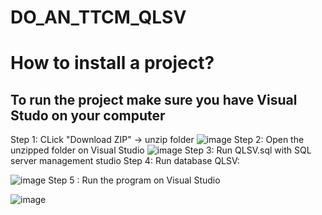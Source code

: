 # DO_AN_TTCM_QLSV
# How to install a project?
## To run the project make sure you have Visual Studo on your computer

Step 1: CLick "Download ZIP" -> unzip folder
![image](https://github.com/NguyenNhatTruong-6151071110/DO_AN_TTCM_QLSV/assets/82043933/f9341538-6c62-46c9-a9f5-3be6b9c5858c)
Step 2: Open the unzipped folder on Visual Studio
![image](https://github.com/NguyenNhatTruong-6151071110/DO_AN_TTCM_QLSV/assets/82043933/e09f812e-256e-4846-bf2d-ac0c94ab68a8)
Step 3: Run QLSV.sql with SQL server management studio
Step 4: Run database QLSV: 

![image](https://github.com/NguyenNhatTruong-6151071110/DO_AN_TTCM_QLSV/assets/82043933/d4d6dda9-09e6-452a-843a-c4747a57bf7a)
Step 5 : Run the program on Visual Studio

![image](https://github.com/NguyenNhatTruong-6151071110/DO_AN_TTCM_QLSV/assets/82043933/a24613f6-26e4-4221-8053-1f319eb31107)
